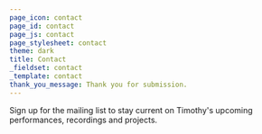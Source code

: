 ```yaml
---
page_icon: contact
page_id: contact
page_js: contact
page_stylesheet: contact
theme: dark
title: Contact
_fieldset: contact
_template: contact
thank_you_message: Thank you for submission.
---
```

Sign up for the mailing list to stay current on Timothy's upcoming performances, recordings and projects.